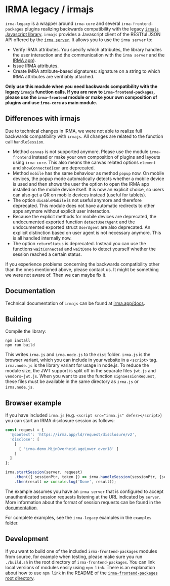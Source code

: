 # IRMA legacy / irmajs

`irma-legacy` is a wrapper around `irma-core` and several `irma-frontend-packages` plugins realizing backwards
compatibility with the legacy [`irmajs` Javascript library](https://github.com/privacybydesign/irmajs).
`irmajs` provides a Javascript client of the RESTful JSON API offered by the
[`irma server`](https://github.com/privacybydesign/irmago/tree/master/irma). 
It allows you to use the `irma server` to:

 * Verify IRMA attributes. You specify which attributes, the library handles the user interaction
   and the communication with the `irma server` and the [IRMA app](https://github.com/privacybydesign/irma_mobile)).
 * Issue IRMA attributes.
 * Create IMRA attribute-based signatures: signature on a string to which
   IRMA attributes are verifiably attached.
 
**Only use this module when you need backwards compatibility with the legacy `irmajs` function calls.
If you are new to `irma-frontend-packages`, please use the `irma-frontend` module or make your own
composition of plugins and use `irma-core` as main module.**

## Differences with irmajs
Due to technical changes in IRMA, we were not able to realize full backwards compatibility with `irmajs`.
All changes are related to the function call `handleSession`.
 * Method `canvas` is not supported anymore. Please use the module `irma-frontend` instead or make
   your own composition of plugins and layouts using `irma-core`.
   This also means the canvas related options `element` and `showConnectedIcon` are deprecated.
 * Method `mobile` has the same behaviour as method `popup` now. On mobile devices, the popup
   mode automatically detects whether a mobile device is used and then shows the user the option to open
   the IRMA app installed on the mobile device itself. It is now an explicit choice, so users can also get
   a QR on mobile devices instead (useful for tablets).
 * The option `disableMobile` is not useful anymore and therefore deprecated. This module does not have
   automatic redirects to other apps anymore without explicit user interaction.
 * Because the explicit methods for mobile devices are deprecated, the undocumented exported function
   `detectUserAgent` and the undocumented exported struct `UserAgent` are also deprecated. An explicit
   distinction based on user agent is not necessary anymore. This is all handled internally now.
 * The option `returnStatus` is deprecated. Instead you can use the functions `waitConnected` and `waitDone`
   to detect yourself whether the session reached a certain status.
   
If you experience problems concerning the backwards compatibility other than the ones mentioned above,
please contact us. It might be something we were not aware of. Then we can maybe fix it.

## Documentation

Technical documentation of `irmajs` can be found at [irma.app/docs](https://irma.app/docs/irmajs).

## Building

Compile the library:

    npm install
    npm run build

This writes `irma.js` and `irma.node.js` to the `dist` folder. `irma.js` is the browser variant,
which you can include in your website in a `<script>` tag. `irma.node.js` is the library variant
for usage in node.js. To reduce the module size, the JWT support is split off in the separate files
`jwt.js` and `vendors~jwt.js`. When you want to use the function `signSessionRequest`, these
files must be available in the same directory as `irma.js` or `irma.node.js`.

## Browser example

If you have included `irma.js` (e.g. `<script src="irma.js" defer></script>`) you can start an IRMA
disclosure session as follows:

```javascript
const request = {
  '@context': 'https://irma.app/ld/request/disclosure/v2',
  'disclose': [
    [
      [ 'irma-demo.MijnOverheid.ageLower.over18' ]
    ]
  ]
};

irma.startSession(server, request)
    .then(({ sessionPtr, token }) => irma.handleSession(sessionPtr, {server, token}))
    .then(result => console.log('Done', result));
```

The example assumes you have an `irma server` that is configured to accept unauthenticated session
requests listening at the URL indicated by `server`. More information about the format of session
requests can be found in the [documentation](https://irma.app/docs/session-requests/).

For complete examples, see the `irma-legacy` examples in the `examples` folder.

## Development
If you want to build one of the included `irma-frontend-packages` modules from
source, for example when testing, please make sure you run `./build.sh`
in the root directory of `irma-frontend-packages`.
You can link local versions of modules easily using `npm link`. There is
an explanation about how to use `npm link` in the README of the
[`irma-frontend-packages` root directory](https://github.com/privacybydesign/irma-frontend-packages).

